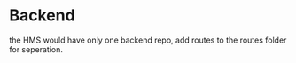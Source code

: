 # Backend
the HMS would have only one backend repo, add routes to the routes folder for seperation.

